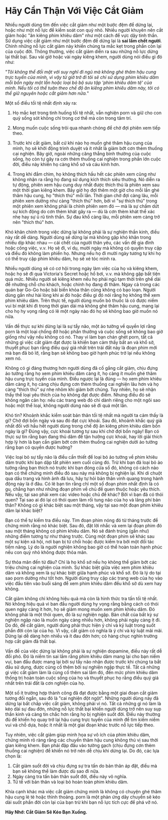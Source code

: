 # Hãy Cẩn Thận Với Việc Cắt Giảm

Nhiều người dùng tìm đến việc cắt giảm như một bước đệm để dừng lại, hoặc như một nỗ lực để kiểm soát con quỷ nhỏ. Nhiều người khuyên nên cắt giảm hoặc "ăn kiêng phim khiêu dâm" như một cách để vực dậy tinh thần. Sử dụng việc cắt giảm như một bước đệm để dừng lại là **sai lầm chết người**. Chính những nỗ lực cắt giảm này khiến chúng ta mắc kẹt trong phần còn lại của cuộc đời. Thông thường, việc cắt giảm diễn ra sau những nỗ lực dừng lại thất bại. Sau vài giờ hoặc vài ngày kiêng khem, người dùng nói điều gì đó như:

"*Tôi không thể đối mặt với suy nghĩ đi ngủ mà không ghé thăm hậu cung trực tuyến của mình, vì vậy từ giờ trở đi tôi sẽ chỉ sử dụng phim khiêu dâm mỗi bốn ngày một lần hoặc loại bỏ bộ sưu tập 'phim khiêu dâm tệ' của mình. Nếu tôi có thể tuân theo chế độ ăn kiêng phim khiêu dâm này, tôi có thể giữ nguyên hoặc cắt giảm hơn nữa.*"

Một số điều tồi tệ nhất định xảy ra:

1.  Họ mắc kẹt trong tình huống tồi tệ nhất, vẫn nghiện porn và giữ cho con quỷ sống sót không chỉ trong cơ thể mà còn trong tâm trí.

2.  Mong muốn cuộc sống trôi qua nhanh chóng để chờ đợi phiên xem tiếp theo.

3.  Trước khi cắt giảm, bất cứ khi nào họ muốn ghé thăm hậu cung của mình, họ sẽ khởi động trình duyệt và ít nhất là giảm bớt cơn thèm thuồng cai nghiện. Bây giờ, ngoài những căng thẳng bình thường của cuộc sống, họ còn tự gây ra cơn thèm thuồng cai nghiện trong phần lớn cuộc đời, điều này khiến họ càng khổ sở và cáu kỉnh hơn.

4.  Trong khi đắm chìm, họ không thích hầu hết các phiên xem cũng như không nhận ra rằng họ đang sử dụng kích thích siêu thường. Nó diễn ra tự động, phiên xem hậu cung duy nhất được thích thú là phiên xem sau một thời gian kiêng khem. Bây giờ họ đợi thêm một giờ cho mỗi lần ghé thăm hậu cung, họ "thích thú" mỗi lần. Thời gian chờ đợi càng lâu, mỗi phiên xem dường như càng "thích thú" hơn, bởi vì "sự thích thú" trong một phiên xem không phải là chính phiên xem đó — mà là sự chấm dứt sự kích động do cơn thèm khát gây ra — dù là cơn thèm khát thể xác nhẹ hay sự ủ rũ tinh thần. Sự đau khổ càng lâu, mỗi phiên xem càng trở nên "thích thú" hơn.

Khó khăn chính trong việc dừng lại không phải là sự nghiện thần kinh, điều này rất dễ dàng. Người dùng sẽ dừng lại mà không gặp khó khăn trong nhiều dịp khác nhau — cái chết của người thân yêu, các vấn đề gia đình hoặc công việc, v.v. Họ sẽ đi, ví dụ, mười ngày mà không có quyền truy cập và điều đó không làm phiền họ. Nhưng nếu họ đi mười ngày tương tự khi họ có thể truy cập phim khiêu dâm, họ sẽ xé tóc mình ra.

Nhiều người dùng sẽ có cơ hội trong ngày làm việc của họ và kiêng khem, hoặc họ sẽ đi qua Victoria's Secret hoặc hồ bơi, v.v. mà không gặp bất tiện quá mức. Nhiều người sẽ kiêng khem nếu họ phải ngủ tạm thời trên ghế dài để nhường chỗ cho khách, hoặc chính họ đang đi thăm. Ngay cả trong các quán bar Go-Go hoặc bãi biển khỏa thân cũng không có bạo loạn. Người dùng gần như hài lòng khi ai đó hoặc điều gì đó nói rằng họ không thể xem phim khiêu dâm. Trên thực tế, người dùng muốn bỏ thuốc lá có được niềm vui bí mật khi đi trong thời gian dài mà không ghé thăm hậu cung, mang lại cho họ hy vọng rằng có lẽ một ngày nào đó họ sẽ không bao giờ muốn nó nữa.

Vấn đề thực sự khi dừng lại là sự tẩy não, một ảo tưởng về quyền lợi rằng porn là một loại chống đỡ hoặc phần thưởng và cuộc sống sẽ không bao giờ giống như vậy nếu không có nó. Thay vì làm bạn chán ghét porn, tất cả những gì việc cắt giảm đạt được là khiến bạn cảm thấy bất an và khổ sở, thuyết phục bạn rằng điều quý giá nhất trên trái đất này là đoạn phim mới mà bạn đã bỏ lỡ, rằng bạn sẽ không bao giờ hạnh phúc trở lại nếu không xem nó.

Không có gì đáng thương hơn người dùng đã cố gắng cắt giảm, chịu đựng ảo tưởng rằng họ xem phim khiêu dâm càng ít, họ càng ít muốn ghé thăm hậu cung trực tuyến của mình. Điều ngược lại là đúng — họ xem phim khiêu dâm càng ít, họ càng chịu đựng cơn thèm thuồng cai nghiện lâu hơn và họ càng "thích thú" sự nhẹ nhõm khi giảm bớt chúng. Tuy nhiên, họ sẽ nhận thấy thể loại yêu thích của họ không đạt được điểm. Nhưng điều đó sẽ không ngăn cản họ: nếu các trang web đó chỉ dành riêng cho một ngôi sao hoặc một thể loại, không người dùng nào sẽ đi quá một lần.

Khó tin? Khoảnh khắc kiểm soát bản thân tồi tệ nhất mà người ta cảm thấy là gì? Chờ đợi bốn ngày và sau đó đạt cực khoái. Sau đó, khoảnh khắc quý giá nhất đối với hầu hết người dùng trong chế độ ăn kiêng phim khiêu dâm bốn ngày là gì? Đúng vậy, cực khoái tương tự sau khi chờ đợi bốn ngày! Bạn có thực sự tin rằng bạn đang thủ dâm để tận hưởng cực khoái, hay lời giải thích hợp lý hơn là bạn cần giảm bớt cơn thèm thuồng cai nghiện dưới ảo tưởng rằng bạn có quyền được hưởng?

Việc loại bỏ sự tẩy não là điều cần thiết để loại bỏ ảo tưởng về phim khiêu dâm trước khi bạn dập tắt phiên xem cuối cùng đó. Trừ khi bạn đã loại bỏ ảo tưởng rằng bạn thích nó trước khi bạn đóng cửa sổ đó, không có cách nào bạn có thể chứng minh điều đó sau này mà không bị nghiện lại. Khi di chuột qua dấu trang và hình ảnh đã lưu, hãy tự hỏi bản thân vinh quang trong hành động này là ở đâu. Có lẽ bạn tin rằng chỉ một số đoạn phim nhất định là có gu, chẳng hạn như những đoạn phim về chủ đề quen thuộc hoặc yêu thích. Nếu vậy, tại sao phải xem các video hoặc chủ đề khác? Bởi vì bạn đã có thói quen? Tại sao ai đó lại có thói quen làm rối tung não của họ và lãng phí bản thân? Không có gì khác biệt sau một tháng, vậy tại sao một đoạn phim khiêu dâm lại khác biệt?

Bạn có thể tự kiểm tra điều này. Tìm đoạn phim nóng đó từ tháng trước để chứng minh rằng nó khác biệt. Sau đó, đặt lời nhắc và xem lại đoạn phim đó sau một tháng không có phim khiêu dâm. Nó sẽ đánh trúng (gần như) những điểm tương tự như tháng trước. Cùng một đoạn phim sẽ khác sau một sự kiện xã hội, nơi bạn bị từ chối hoặc được kiểm tra bởi một đối tác tiềm năng. Lý do là người nghiện không bao giờ có thể hoàn toàn hạnh phúc nếu con quỷ nhỏ không được thỏa mãn.

Sự thỏa mãn đến từ đâu? Chỉ là họ khổ sở nếu họ không thể giảm bớt các triệu chứng cai nghiện của mình. Sự khác biệt giữa việc xem phim khiêu dâm và không xem là sự khác biệt giữa hạnh phúc và khổ sở. Đó là lý do tại sao porn dường như tốt hơn. Người dùng truy cập các trang web của họ vào việc đầu tiên vào buổi sáng để xem phim khiêu dâm đều khổ sở dù xem hay không.

Cắt giảm không chỉ không hiệu quả mà còn là hình thức tra tấn tồi tệ nhất. Nó không hiệu quả vì ban đầu người dùng hy vọng rằng bằng cách có thói quen ngày càng ít hơn, họ sẽ giảm mong muốn xem phim khiêu dâm. Đó không phải là một thói quen, đó là sự nghiện ngập. Bản chất của bất kỳ sự nghiện ngập nào là muốn ngày càng nhiều hơn, không phải ngày càng ít đi. Do đó, để cắt giảm, người dùng phải thực hiện ý chí và kỷ luật trong suốt phần đời còn lại của họ. Vì vậy, cắt giảm có nghĩa là ý chí và kỷ luật mãi mãi. Dừng lại dễ dàng hơn nhiều và ít đau đớn hơn; có hàng chục nghìn trường hợp cắt giảm đã thất bại.

Vấn đề của việc dừng lại không phải là sự nghiện dopamine, điều này rất dễ đối phó. Đó là niềm tin sai lầm rằng phim khiêu dâm mang lại cho bạn niềm vui, ban đầu được mang lại bởi sự tẩy não nhận được trước khi chúng ta bắt đầu sử dụng, được củng cố thêm bởi sự nghiện ngập thực tế. Tất cả những gì việc cắt giảm làm là củng cố thêm sai lầm đó, đến mức phim khiêu dâm thống trị hoàn toàn cuộc sống của họ và thuyết phục họ rằng điều quý giá nhất trên trái đất là cơn nghiện của họ.

Một số ít trường hợp thành công đã đạt được bằng một giai đoạn cắt giảm tương đối ngắn, sau đó là "cai nghiện đột ngột". Những người dùng này đã dừng lại bất chấp việc cắt giảm, không phải vì nó. Tất cả những gì nó làm là kéo dài sự đau đớn, những nỗ lực thất bại khiến người dùng trở nên suy sụp thần kinh và càng tin chắc hơn rằng họ bị nghiện suốt đời. Điều này thường đủ để khiến họ quay trở lại hậu cung trực tuyến của mình để tìm kiếm niềm vui và chỗ dựa, hoặc ít nhất là một giai đoạn khác trước nỗ lực tiếp theo.

Tuy nhiên, việc cắt giảm giúp minh họa sự vô ích của phim khiêu dâm, chứng minh rõ ràng rằng các chuyến thăm hậu cung không thú vị sau thời gian kiêng khem. Bạn phải đập đầu vào tường gạch (chịu đựng cơn thèm thuồng cai nghiện) để khiến nó trở nên dễ chịu khi dừng lại. Do đó, các lựa chọn là:

1.  Cắt giảm suốt đời và chịu đựng sự tra tấn do bản thân áp đặt, điều mà bạn sẽ không thể làm được dù sao đi nữa.
2.  Ngày càng tra tấn bản thân suốt đời, điều này vô nghĩa.
3.  Tử tế với bản thân và loại bỏ hoàn toàn phim khiêu dâm.

Khía cạnh khác mà việc cắt giảm chứng minh là không có chuyện ghé thăm hậu cung lẻ tẻ hoặc thỉnh thoảng. porn là một phản ứng dây chuyền sẽ kéo dài suốt phần đời còn lại của bạn trừ khi bạn nỗ lực tích cực để phá vỡ nó.

**Hãy Nhớ: Cắt Giảm Sẽ Kéo Bạn Xuống.**
